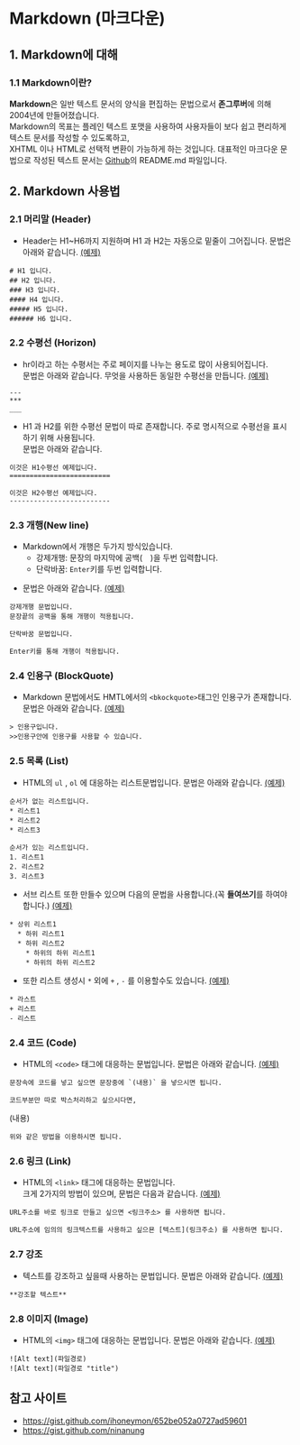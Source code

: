 # Markdown (마크다운)

## 1. Markdown에 대해

### 1.1 Markdown이란?
**Markdown**은 일반 텍스트 문서의 양식을 편집하는 문법으로서 **존그루버**에 의해 2004년에 만들어졌습니다.  
Markdown의 목표는 플레인 텍스트 포맷을 사용하여 사용자들이 보다 쉽고 편리하게 텍스트 문서를 작성할 수 있도록하고,  
XHTML 이나 HTML로 선택적 변환이 가능하게 하는 것입니다. 대표적인 마크다운 문법으로 작성된 텍스트 문서는 [Github](https://github.com/)의 README.md 파일입니다. 

## 2. Markdown 사용법


### 2.1 머리말 (Header)
* Header는 H1~H6까지 지원하며 H1 과 H2는 자동으로 밑줄이 그어집니다. 문법은 아래와 같습니다. [(예제)](https://github.com/ByungJun25/Wiki/blob/master/Markdown/Example.md#%EB%A8%B8%EB%A6%AC%EB%A7%90-header)
```
# H1 입니다.
## H2 입니다.
### H3 입니다.
#### H4 입니다.
##### H5 입니다.
###### H6 입니다.
```

### 2.2 수평선 (Horizon)
* hr이라고 하는 수평서는 주로 페이지를 나누는 용도로 많이 사용되어집니다.  
문법은 아래와 같습니다. 무엇을 사용하든 동일한 수평선을 만듭니다. [(예제)](https://github.com/ByungJun25/Wiki/blob/master/Markdown/Example.md#%EC%88%98%ED%8F%89%EC%84%A0-horizon)
```
---
***
___
```

* H1 과 H2를 위한 수평선 문법이 따로 존재합니다. 주로 명시적으로 수평선을 표시하기 위해 사용됩니다.  
문법은 아래와 같습니다.
```
이것은 H1수평선 예제입니다.
=========================

이것은 H2수평선 예제입니다.
-------------------------
```

### 2.3 개행(New line)
+ Markdown에서 개행은 두가지 방식있습니다.
  - 강제개행: 문장의 마지막에 공백(`  `)을 두번 입력합니다.
  - 단락바꿈: `Enter`키를 두번 입력합니다.
* 문법은 아래와 같습니다. [(예제)](https://github.com/ByungJun25/Wiki/blob/master/Markdown/Example.md#%EA%B0%9C%ED%96%89new-line)
```
강제개행 문법입니다.  
문장끝의 공백을 통해 개행이 적용됩니다.

단락바꿈 문법입니다.

Enter키를 통해 개행이 적용됩니다.
```

### 2.4 인용구 (BlockQuote)
* Markdown 문법에서도 HMTL에서의 `<bkockquote>`태그인 인용구가 존재합니다. 문법은 아래와 같습니다. [(예제)](https://github.com/ByungJun25/Wiki/blob/master/Markdown/Example.md#%EC%9D%B8%EC%9A%A9%EA%B5%AC-blockquote)
```
> 인용구입니다.
>>인용구안에 인용구를 사용할 수 있습니다.
```

### 2.5 목록 (List)
* HTML의 `ul` , `ol` 에 대응하는 리스트문법입니다. 문법은 아래와 같습니다. [(예제)](https://github.com/ByungJun25/Wiki/blob/master/Markdown/Example.md#%EB%AA%A9%EB%A1%9D-list)
```
순서가 없는 리스트입니다.
* 리스트1
* 리스트2
* 리스트3

순서가 있는 리스트입니다.
1. 리스트1
2. 리스트2
3. 리스트3
```
* 서브 리스트 또한 만들수 있으며 다음의 문법을 사용합니다.(꼭 **들여쓰기**를 하여야합니다.) [(예제)](https://github.com/ByungJun25/Wiki/blob/master/Markdown/Example.md#%EB%AA%A9%EB%A1%9D-list)
```
* 상위 리스트1
  * 하위 리스트1
  * 하위 리스트2
    * 하위의 하위 리스트1
    * 하위의 하위 리스트2
```
* 또한 리스트 생성시 `*` 외에 `+` , `-` 를 이용할수도 있습니다. [(예제)](https://github.com/ByungJun25/Wiki/blob/master/Markdown/Example.md#%EB%AA%A9%EB%A1%9D-list)
```
* 라스트
+ 리스트
- 리스트 
```

### 2.4 코드 (Code)
* HTML의 `<code>` 태그에 대응하는 문법입니다. 문법은 아래와 같습니다. [(예제)](https://github.com/ByungJun25/Wiki/blob/master/Markdown/Example.md#%EC%BD%94%EB%93%9C-code)
```
문장속에 코드를 넣고 싶으면 문장중에 `(내용)` 을 넣으시면 됩니다.

코드부분만 따로 박스처리하고 싶으시다면,
 ```
  (내용)
 ```
위와 같은 방법을 이용하시면 됩니다.
```

### 2.6 링크 (Link)
* HTML의 `<link>` 태그에 대응하는 문법입니다.  
크게 2가지의 방법이 있으며, 문법은 다음과 같습니다. [(예제)](https://github.com/ByungJun25/Wiki/blob/master/Markdown/Example.md#%EB%A7%81%ED%81%AC)
```
URL주소를 바로 링크로 만들고 싶으면 <링크주소> 를 사용하면 됩니다.

URL주소에 임의의 링크텍스트를 사용하고 싶으묜 [텍스트](링크주소) 를 사용하면 됩니다.
```

### 2.7 강조
* 텍스트를 강조하고 싶을때 사용하는 문법입니다. 문법은 아래와 같습니다. [(예제)](https://github.com/ByungJun25/Wiki/blob/master/Markdown/Example.md#%EA%B0%95%EC%A1%B0)
```
**강조할 텍스트**
```

### 2.8 이미지 (Image)
* HTML의 `<img>` 태그에 대응하는 문법입니다. 문법은 아래와 같습니다. [(예제)](https://github.com/ByungJun25/Wiki/blob/master/Markdown/Example.md#%EC%9D%B4%EB%AF%B8%EC%A7%80)
```
![Alt text](파일경로)
![Alt text](파일경로 "title")
```

## 참고 사이트
* <https://gist.github.com/ihoneymon/652be052a0727ad59601>
* <https://gist.github.com/ninanung>